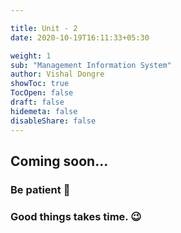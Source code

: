 ```yaml
---

title: Unit - 2 
date: 2020-10-19T16:11:33+05:30

weight: 1
sub: "Management Information System"
author: Vishal Dongre
showToc: true
TocOpen: false
draft: false
hidemeta: false
disableShare: false
---
```





## Coming soon...

### Be patient 🙂
### Good things takes time. 😉